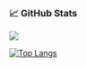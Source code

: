 ### 📈 GitHub Stats

[![](https://github-readme-stats-nehadadarwala.vercel.app/api?username=NehaDadarwala&count_private=true&show_icons=true&theme=radical&hide=prs,contribs)](https://github.com/NehaDadarwala/github-readme-stats)
 
[![Top Langs](https://github-readme-stats-nehadadarwala.vercel.app/api/top-langs/?username=NehaDadarwala&layout=compact&theme=radical)](https://github.com/anuraghazra/github-readme-stats)
 
<!--
**NehaDadarwala/NehaDadarwala** is a ✨ _special_ ✨ repository because its `README.md` (this file) appears on your GitHub profile.

Here are some ideas to get you started:

- 🔭 I’m currently working on ...
- 🌱 I’m currently learning ...
- 👯 I’m looking to collaborate on ...
- 🤔 I’m looking for help with ...
- 💬 Ask me about ...
- 📫 How to reach me: ...
- 😄 Pronouns: ...
- ⚡ Fun fact: ...
-->
